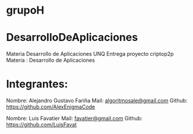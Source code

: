 # grupoH
# DesarrolloDeAplicaciones
Materia Desarrollo de Aplicaciones UNQ
Entrega proyecto  criptop2p
Materia : Desarrollo de Aplicaciones
# Integrantes:

Nombre: Alejandro Gustavo Fariña
Mail: algoritmosale@gmail.com
Github: https://github.com/AlexEnigmaCode

Nombre: Luis Favatier
Mail: favatier@gmail.com
Github: https://github.com/LuisFavat
